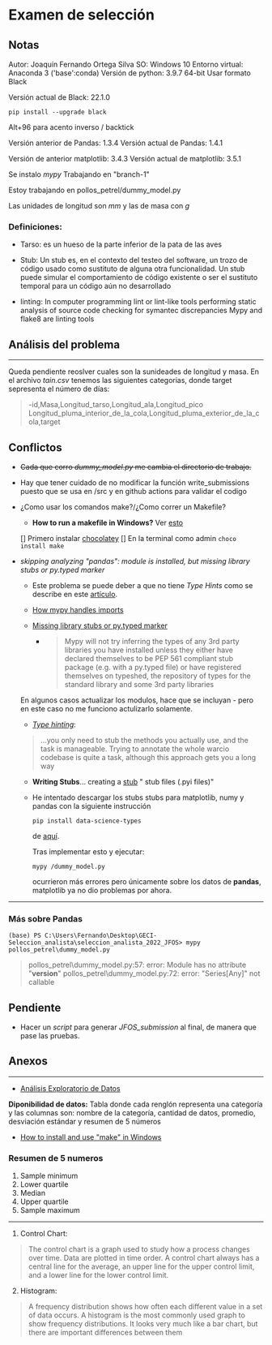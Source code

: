 # Examen de selección

## Notas
Autor: Joaquín Fernando Ortega Silva
SO: Windows 10
Entorno virtual: Anaconda 3 ('base':conda)
Versión de python: 3.9.7 64-bit
Usar formato Black

Versión actual de Black:  22.1.0

`pip install --upgrade black`

Alt+96 para acento inverso / backtick

Versión anterior de Pandas: 1.3.4
Versión actual de Pandas: 1.4.1

Versión de anterior matplotlib: 3.4.3
Versión actual de matplotlib: 3.5.1

Se instalo *mypy* 
Trabajando en "branch-1"

Estoy trabajando en pollos_petrel/dummy_model.py

Las unidades de longitud son *mm* y las de masa con *g*

### Definiciones:
- Tarso: es un hueso de la parte inferior de la pata de las aves
- Stub: Un stub es, en el contexto del testeo del software, un trozo de código usado como sustituto de alguna otra funcionalidad. Un stub puede simular el comportamiento de código existente o ser el sustituto temporal para un código aún no desarrollado

- linting: In computer programming lint or lint-like tools performing static analysis of source code checking for symantec discrepancies
Mypy and flake8 are linting tools

## Análisis del problema
___
Queda pendiente reoslver cuales son la sunideades de longitud y masa.
En el archivo *tain.csv* tenemos las siguientes categorias, donde target sepresenta el número de días:

>-id,Masa,Longitud_tarso,Longitud_ala,Longitud_pico Longitud_pluma_interior_de_la_cola,Longitud_pluma_exterior_de_la_cola,target
## Conflictos
- ~~Cada que corro *dummy_model.py* me cambia el directorio de trabajo.~~
- Hay que tener cuidado de no modificar la función write_submissions puesto que se usa en /src y en github actions para validar el codigo
- ¿Como usar los comandos make?/¿Como correr un Makefile?
    - **How to run a makefile in Windows?** Ver [esto](https://stackoverflow.com/questions/2532234/how-to-run-a-makefile-in-windows#:~:text=First%20step%3A%20download%20mingw32%2Dmake,directory%20where%20makefile%20is%20located.)

    

    [] Primero instalar [chocolatey](https://chocolatey.org/install)
[] En la terminal como admin 
`choco install make`

- *skipping analyzing "pandas": module is installed, but missing library stubs or py.typed marker* 
    - Este problema se puede deber a que no tiene *Type Hints* como se describe en este [artículo](https://skeptric.com/python-type-stubs/).
    - [How mypy handles imports](https://mypy.readthedocs.io/en/stable/running_mypy.html#missing-imports)
    
    
    - [Missing library stubs or py.typed marker](https://mypy.readthedocs.io/en/stable/running_mypy.html#missing-imports)
        - >Mypy will not try inferring the types of any 3rd party libraries you have installed unless they either have declared themselves to be PEP 561 compliant stub package (e.g. with a py.typed file) or have registered themselves on typeshed, the repository of types for the standard library and some 3rd party libraries


    En algunos casos actualizar los modulos, hace que se incluyan - pero en este caso no me funciono actulizarlo solamente.
    - *[Type hinting](https://blog.jetbrains.com/pycharm/2015/11/python-3-5-type-hinting-in-pycharm-5/)*: 
    >...you only need to stub the methods you actually use, and the task is manageable. Trying to annotate the whole warcio codebase is quite a task, although this approach gets you a long way
    - **Writing Stubs**... creating a [stub](https://mypy.readthedocs.io/en/stable/stubs.html#stub-files)
    " stub files (.pyi files)"

    - He intentado descargar los stubs stubs para matplotlib, numy y pandas con la siguiente instrucción

        `pip install data-science-types`
    
        de [aquí](https://pypi.org/project/data-science-types/).
        
        Tras implementar esto y ejecutar: 
        
        `mypy /dummy_model.py`

        ocurrieron más errores pero únicamente sobre los datos de **pandas**, matplotlib ya no dio problemas por ahora.
    

    
_____
### Más sobre Pandas
 
`(base) PS C:\Users\Fernando\Desktop\GECI-Seleccion_analista\seleccion_analista_2022_JFOS> mypy pollos_petrel\dummy_model.py`
> pollos_petrel\dummy_model.py:57:    error: Module has no attribute "__version__"
pollos_petrel\dummy_model.py:72: error: "Series[Any]" not callable


## Pendiente
- Hacer un *script* para generar *JFOS_submission* al final, de manera que pase las pruebas.
## Anexos
____
- [Análisis Exploratorio de Datos](https://islas.dev/2018/06/28/analisis-exploratorio)

**Diponibilidad de datos:** Tabla donde cada renglón representa una categoría y las columnas son: nombre de la categoría, cantidad de datos, promedio, desviación estándar y resumen de 5 números
- [How to install and use "make" in Windows](https://stackoverflow.com/questions/32127524/how-to-install-and-use-make-in-windows)
### Resumen de 5 numeros
1. Sample minimum
2. Lower quartile 
3. Median
4. Upper quartile
5. Sample maximum
____
1. Control Chart:
>The control chart is a graph used to study how a process changes over time. Data are plotted in time order. A control chart always has a central line for the average, an upper line for the upper control limit, and a lower line for the lower control limit.

2. Histogram:

>A frequency distribution shows how often each different value in a set of data occurs. A histogram is the most commonly used graph to show frequency distributions. It looks very much like a bar chart, but there are important differences between them


